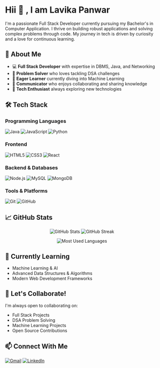 #  Hii 👋 , I am Lavika Panwar

I'm a passionate Full Stack Developer currently pursuing my Bachelor's in Computer Application. I thrive on building robust applications and solving complex problems through code. My journey in tech is driven by curiosity and a love for continuous learning.

## 🚀 About Me

- 💻 **Full Stack Developer** with expertise in DBMS, Java, and Networking
- 🧠 **Problem Solver** who loves tackling DSA challenges
- 🤖 **Eager Learner** currently diving into Machine Learning
- 💬 **Communicator** who enjoys collaborating and sharing knowledge
- 🌱 **Tech Enthusiast** always exploring new technologies

## 🛠️ Tech Stack

### Programming Languages
![Java](https://img.shields.io/badge/Java-ED8B00?style=for-the-badge&logo=java&logoColor=white)
![JavaScript](https://img.shields.io/badge/JavaScript-F7DF1E?style=for-the-badge&logo=javascript&logoColor=black)
![Python](https://img.shields.io/badge/Python-3776AB?style=for-the-badge&logo=python&logoColor=white)

### Frontend
![HTML5](https://img.shields.io/badge/HTML5-E34F26?style=for-the-badge&logo=html5&logoColor=white)
![CSS3](https://img.shields.io/badge/CSS3-1572B6?style=for-the-badge&logo=css3&logoColor=white)
![React](https://img.shields.io/badge/React-20232A?style=for-the-badge&logo=react&logoColor=61DAFB)

### Backend & Databases
![Node.js](https://img.shields.io/badge/Node.js-339933?style=for-the-badge&logo=nodedotjs&logoColor=white)
![MySQL](https://img.shields.io/badge/MySQL-005C84?style=for-the-badge&logo=mysql&logoColor=white)
![MongoDB](https://img.shields.io/badge/MongoDB-4EA94B?style=for-the-badge&logo=mongodb&logoColor=white)

### Tools & Platforms
![Git](https://img.shields.io/badge/Git-F05032?style=for-the-badge&logo=git&logoColor=white)
![GitHub](https://img.shields.io/badge/GitHub-100000?style=for-the-badge&logo=github&logoColor=white)


## 📈 GitHub Stats

<p align="center">
  <img src="https://github-readme-stats.vercel.app/api?username=LavikaPanwar&show_icons=true&theme=radical" alt="GitHub Stats" />
  <img src="https://github-readme-streak-stats.herokuapp.com/?user=LavikaPanwar&theme=radical" alt="GitHub Streak" />
</p>

<p align="center">
  <img src="https://github-readme-stats.vercel.app/api/top-langs/?username=LavikaPanwar&layout=compact&theme=radical" alt="Most Used Languages" />
</p>

## 🌱 Currently Learning

- Machine Learning & AI
- Advanced Data Structures & Algorithms
- Modern Web Development Frameworks

## 🤝 Let's Collaborate!

I'm always open to collaborating on:
- Full Stack Projects
- DSA Problem Solving
- Machine Learning Projects
- Open Source Contributions

## 📫 Connect With Me
[![Gmail](https://img.shields.io/badge/Gmail-D14836?style=for-the-badge&logo=gmail&logoColor=white)](mailto:lavikapanwar99@gmail.com)
[![LinkedIn](https://img.shields.io/badge/LinkedIn-0077B5?style=for-the-badge&logo=linkedin&logoColor=white)](https://www.linkedin.com/in/lavika-panwar-b8347a299/)

